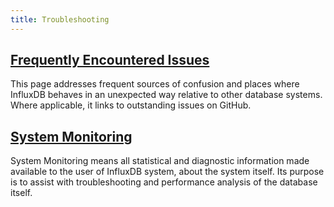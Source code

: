 ```yaml
---
title: Troubleshooting
---
```


## [Frequently Encountered Issues](/influxdb/v0.9/troubleshooting/frequently_encountered_issues/)

This page addresses frequent sources of confusion and places where InfluxDB behaves in an unexpected way relative to other database systems. Where applicable, it links to outstanding issues on GitHub.

## [System Monitoring](/influxdb/v0.9/troubleshooting/system_monitoring/)

System Monitoring means all statistical and diagnostic information made available to the user of InfluxDB system, about the system itself. Its purpose is to assist with troubleshooting and performance analysis of the database itself.
